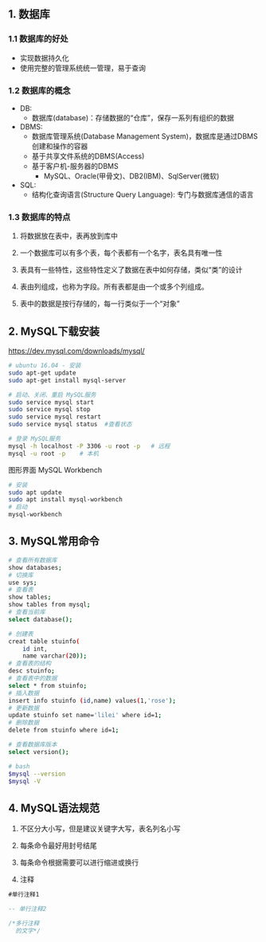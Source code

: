 ## 1. 数据库

### 1.1 数据库的好处
- 实现数据持久化
- 使用完整的管理系统统一管理，易于查询

### 1.2 数据库的概念

- DB: 
    - 数据库(database)：存储数据的“仓库”，保存一系列有组织的数据
- DBMS: 
    - 数据库管理系统(Database Management System)，数据库是通过DBMS创建和操作的容器
    - 基于共享文件系统的DBMS(Access)
    - 基于客户机-服务器的DBMS
        - MySQL、Oracle(甲骨文)、DB2(IBM)、SqlServer(微软)
- SQL: 
    - 结构化查询语言(Structure Query Language): 专门与数据库通信的语言

### 1.3 数据库的特点

1. 将数据放在表中，表再放到库中

2. 一个数据库可以有多个表，每个表都有一个名字，表名具有唯一性

3. 表具有一些特性，这些特性定义了数据在表中如何存储，类似“类”的设计

4. 表由列组成，也称为字段。所有表都是由一个或多个列组成。

5. 表中的数据是按行存储的，每一行类似于一个“对象”

## 2. MySQL下载安装

https://dev.mysql.com/downloads/mysql/

```sh
# ubuntu 16.04 - 安装
sudo apt-get update
sudo apt-get install mysql-server

# 启动、关闭、重启 MySQL服务
sudo service mysql start
sudo service mysql stop
sudo service mysql restart
sudo service mysql status  #查看状态

# 登录 MySQL服务
mysql -h localhost -P 3306 -u root -p   # 远程  
mysql -u root -p    # 本机
```

图形界面 MySQL Workbench
```sh
# 安装
sudo apt update
sudo apt install mysql-workbench
# 启动
mysql-workbench
```

## 3. MySQL常用命令
```sh
# 查看所有数据库
show databases;
# 切换库
use sys;
# 查看表
show tables;
show tables from mysql;
# 查看当前库
select database();

# 创建表
creat table stuinfo(
    id int,
    name varchar(20));
# 查看表的结构
desc stuinfo;
# 查看表中的数据
select * from stuinfo;
# 插入数据
insert info stuinfo (id,name) values(1,'rose');
# 更新数据
update stuinfo set name='lilei' where id=1;
# 删除数据
delete from stuinfo where id=1;

# 查看数据库版本
select version();

# bash
$mysql --version
$mysql -V
```

## 4. MySQL语法规范

1. 不区分大小写，但是建议关键字大写，表名列名小写

2. 每条命令最好用封号结尾

3. 每条命令根据需要可以进行缩进或换行

4. 注释
```sql
#单行注释1

-- 单行注释2

/*多行注释
  的文字*/
```

